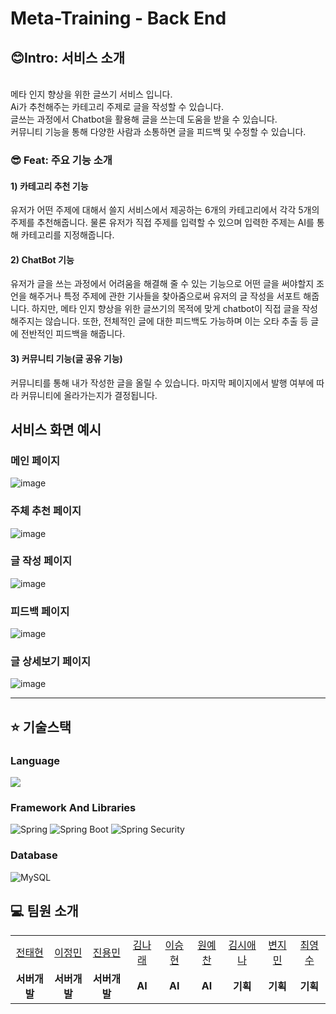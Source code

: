 # Meta-Training - Back End

## 😊Intro: 서비스 소개
<br/>
메타 인지 향상을 위한 글쓰기 서비스 입니다.<br/>
Ai가 추천해주는 카테고리 주제로 글을 작성할 수 있습니다.<br/>
글쓰는 과정에서 Chatbot을 활용해 글을 쓰는데 도움을 받을 수 있습니다. <br/>
커뮤니티 기능을 통해 다양한 사람과 소통하면 글을 피드백 및 수정할 수 있습니다.


### 😎 Feat: 주요 기능 소개

#### 1) 카테고리 추천 기능
유저가 어떤 주제에 대해서 쓸지 서비스에서 제공하는 6개의 카테고리에서 각각 5개의 주제를 추천해줍니다.
물론 유저가 직접 주제를 입력할 수 있으며 입력한 주제는 AI를 통해 카테고리를 지정해줍니다.

#### 2) ChatBot 기능
유저가 글을 쓰는 과정에서 어려움을 해결해 줄 수 있는 기능으로
어떤 글을 써야할지 조언을 해주거나 특정 주제에 관한 기사들을 찾아줌으로써 유저의 글 작성을 서포트 해줍니다.
하지만, 메타 인지 향상을 위한 글쓰기의 목적에 맞게 chatbot이 직접 글을 작성해주지는 않습니다.
또한, 전체적인 글에 대한 피드백도 가능하며 이는 오타 추출 등 글에 전반적인 피드백을 해줍니다.

#### 3) 커뮤니티 기능(글 공유 기능)
커뮤니티를 통해 내가 작성한 글을 올릴 수 있습니다. 마지막 페이지에서 발행 여부에 따라 커뮤니티에 올라가는지가 결정됩니다.


## 서비스 화면 예시
### 메인 페이지
![image](https://github.com/SEP-proj/back-end/assets/136034038/7065884a-f4a6-4d36-99ef-f6ffc9468462)

### 주체 추천 페이지
![image](https://github.com/SEP-proj/back-end/assets/136034038/4d8841c5-5777-4155-b8a5-5e037c7b8e3d)

### 글 작성 페이지
![image](https://github.com/SEP-proj/back-end/assets/136034038/48f3bd15-4255-4858-ad72-be18b0686fb5)

### 피드백 페이지
![image](https://github.com/SEP-proj/back-end/assets/136034038/17f16ef0-d31c-4042-8c2c-cf13106a4b99)

### 글 상세보기 페이지
![image](https://github.com/SEP-proj/back-end/assets/136034038/0211bfe6-0dbc-4af5-a823-5580e6c2da61)


***

## ⭐️ 기술스택
### Language
<img src="https://img.shields.io/badge/java-007396?style=for-the-badge&logo=java&logoColor=white"> 

### Framework And Libraries
![Spring](https://img.shields.io/static/v1?style=for-the-badge&message=Spring&color=6DB33F&logo=Spring&logoColor=FFFFFF&label=)
![Spring Boot](https://img.shields.io/static/v1?style=for-the-badge&message=Spring+Boot&color=6DB33F&logo=Spring+Boot&logoColor=FFFFFF&label=)
![Spring Security](https://img.shields.io/static/v1?style=for-the-badge&message=Spring+Security&color=6DB33F&logo=Spring+Security&logoColor=FFFFFF&label=)

### Database
![MySQL](https://img.shields.io/badge/mysql-%2300f.svg?style=for-the-badge&logo=mysql&logoColor=white)



## 💻 팀원 소개

<table>

  <tr>
    <td align="center"><a href="https://github.com/JeonTaeHyeon" target='_blank'>전태현</a></td>
    <td align="center"><a href="https://github.com/jiwon11" target='_blank'>이정민</a></td>
    <td align="center"><a href="https://github.com/CodeJugller" target='_blank'>진용민</a></td>
    <td align="center"><a href="" target='_blank'>김나래</a></td>
    <td align="center"><a href="" target='_blank'>이승현</a></td>
    <td align="center"><a href="" target='_blank'>원예찬</a></td>
    <td align="center"><a href="" target='_blank'>김시애나</a></td>
    <td align="center"><a href="" target='_blank'>변지민</a></td>
    <td align="center"><a href="" target='_blank'>최영수</a></td>
  </tr>

  <tr>
    <td align="center"><b>서버개발</b></td>
    <td align="center"><b>서버개발</b></td>
    <td align="center"><b>서버개발</b></td>
    <td align="center"><b>AI</b></td>
    <td align="center"><b>AI</b></td>
    <td align="center"><b>AI</b></td>
    <td align="center"><b>기획</b></td>
    <td align="center"><b>기획</b></td>
    <td align="center"><b>기획</b></td>
  </tr>

</table>

<br>



<br>
